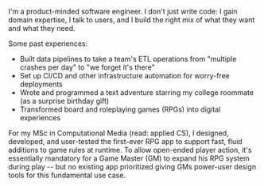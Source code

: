 I'm a product-minded software engineer. I don't just write code: I gain domain expertise, I talk to users, and I build the right mix of what they want and what they need.

Some past experiences:
- Built data pipelines to take a team's ETL operations from "multiple crashes per day" to "we forget it's there"
- Set up CI/CD and other infrastructure automation for worry-free deployments
-  Wrote and programmed a text adventure starring my college roommate (as a surprise birthday gift)
-  Transformed board and roleplaying games (RPGs) into digital experiences

For my MSc in Computational Media (read: applied CS), I designed, developed, and user-tested the first-ever RPG app to support fast, fluid additions to game rules at runtime. To allow open-ended player action, it's essentially mandatory for a Game Master (GM) to expand his RPG system during play -- but no existing app prioritized giving GMs power-user design tools for this fundamental use case. 

